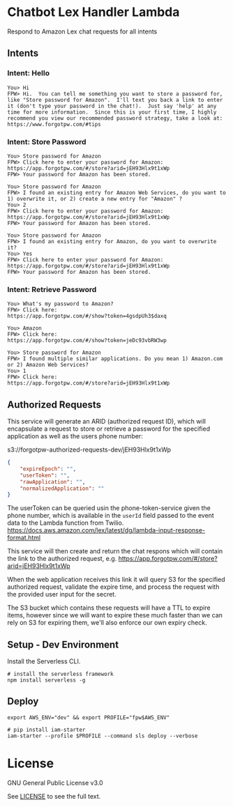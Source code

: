 # Chatbot Lex Handler Lambda

Respond to Amazon Lex chat requests for all intents

## Intents

### Intent: Hello

```
You> Hi
FPW> Hi.  You can tell me something you want to store a password for, like "Store password for Amazon".  I'll text you back a link to enter it (don't type your password in the chat!).  Just say 'help' at any time for more information.  Since this is your first time, I highly recommend you view our recommended password strategy, take a look at:
https://www.forgotpw.com/#tips
```

### Intent: Store Password

```
You> Store password for Amazon
FPW> Click here to enter your password for Amazon:
https://app.forgotpw.com/#/store?arid=jEH93Hlx9t1xWp
FPW> Your password for Amazon has been stored.
```

```
You> Store password for Amazon
FPW> I found an existing entry for Amazon Web Services, do you want to 1) overwrite it, or 2) create a new entry for "Amazon" ?
You> 2
FPW> Click here to enter your password for Amazon:
https://app.forgotpw.com/#/store?arid=jEH93Hlx9t1xWp
FPW> Your password for Amazon has been stored.
```

```
You> Store password for Amazon
FPW> I found an existing entry for Amazon, do you want to overwrite it?
You> Yes
FPW> Click here to enter your password for Amazon:
https://app.forgotpw.com/#/store?arid=jEH93Hlx9t1xWp
FPW> Your password for Amazon has been stored.
```

### Intent: Retrieve Password

```
You> What's my password to Amazon?
FPW> Click here:
https://app.forgotpw.com/#/show?token=4gsdpUh3$daxq
```

```
You> Amazon
FPW> Click here:
https://app.forgotpw.com/#/show?token=jeDc93vbRW3wp
```

```
You> Store password for Amazon
FPW> I found multiple similar applications. Do you mean 1) Amazon.com or 2) Amazon Web Services?
You> 1
FPW> Click here:
https://app.forgotpw.com/#/store?arid=jEH93Hlx9t1xWp
```

## Authorized Requests

This service will generate an ARID (authorized request ID), which will encapsulate a request to store or retrieve a password for the specified application as well as the users phone number:

s3://forgotpw-authorized-requests-dev/jEH93Hlx9t1xWp
```json
{
    "expireEpoch": "",
    "userToken": "",
    "rawApplication": "",
    "normalizedApplication": ""
}
```

The userToken can be queried usin the phone-token-service given the phone number, which is available in the `userId` field passed to the event data to the Lambda function from Twilio.
https://docs.aws.amazon.com/lex/latest/dg/lambda-input-response-format.html

This service will then create and return the chat respons which will contain the link to the authorized request, e.g. https://app.forgotpw.com/#/store?arid=jEH93Hlx9t1xWp

When the web application receives this link it will query S3 for the specified authorized request, validate the expire time, and process the request with the provided user input for the secret.

The S3 bucket which contains these requests will have a TTL to expire items, however since we will want to expire these much faster than we can rely on S3 for expiring them, we'll also enforce our own expiry check.

## Setup - Dev Environment

Install the Serverless CLI.

```shell
# install the serverless framework
npm install serverless -g
```

## Deploy

```shell
export AWS_ENV="dev" && export PROFILE="fpw$AWS_ENV"

# pip install iam-starter
iam-starter --profile $PROFILE --command sls deploy --verbose
```

# License

GNU General Public License v3.0

See [LICENSE](LICENSE.txt) to see the full text.
